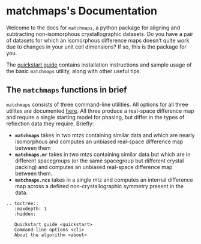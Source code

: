 # matchmaps's Documentation

Welcome to the docs for `matchmaps`, a python package for aligning and subtracting non-isomorphous crystallographic datasets. Do you have a pair of datasets for which an isomorphous difference maps doesn't quite work due to changes in your unit cell dimensions? If so, this is the package for you.

The [quickstart guide](quickstart.md) contains installation instructions and sample usage of the basic `matchmaps` utility, along with other useful tips.

## The `matchmaps` functions in brief

`matchmaps` consists of three command-line utilities. All options for all three utilites are documented [here](cli.md). All three produce a real-space difference map and require a single starting model for phasing, but differ in the types of reflection data they require. Briefly:

 - **`matchmaps`** takes in two mtzs containing similar data and which are nearly isomorphous and computes an unbiased real-space difference map between them
 - **`matchmaps.mr`** takes in two mtzs containing similar data but which are in different spacegroups (or the same spacegroup but different crystal packing) and computes an unbiased real-space difference map between them.
 - **`matchmaps.ncs`** takes in a single mtz and computes an internal difference map across a defined non-crystallographic symmetry present in the data.


```{eval-rst}
.. toctree::
   :maxdepth: 1
   :hidden:

   Quickstart guide <quickstart>
   Command-line options <cli>
   About the algorithm <about>
    
```
